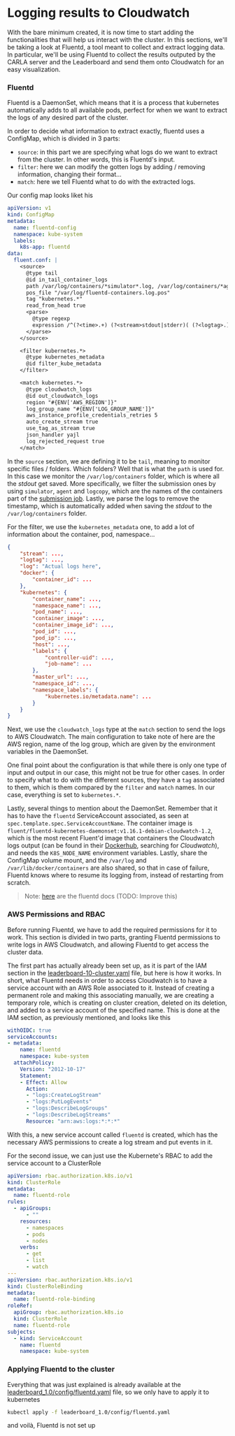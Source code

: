 # Logging results to Cloudwatch

With the bare minimum created, it is now time to start adding the functionalities that will help us interact with the cluster. In this sections, we'll be taking a look at Fluentd, a tool meant to collect and extract logging data. In particular, we'll be using Fluentd to collect the results outputed by the CARLA server and the Leaderboard and send them onto Cloudwatch for an easy visualization.

### Fluentd

Fluentd is a DaemonSet, which means that it is a process that kubernetes automatically adds to all available pods, perfect for when we want to extract the logs of any desired part of the cluster. 

In order to decide what information to extract exactly, fluentd uses a ConfigMap, which is divided in 3 parts:
- `source`: in this part we are specifying what logs do we want to extract from the cluster. In other words, this is Fluentd's input.
- `filter`: here we can modify the gotten logs by adding / removing information, changing their format...
- `match`: here we tell Fluentd what to do with the extracted logs.

Our config map looks liket his

```yaml
apiVersion: v1
kind: ConfigMap
metadata:
  name: fluentd-config
  namespace: kube-system
  labels:
    k8s-app: fluentd
data:
  fluent.conf: |
    <source>
      @type tail
      @id in_tail_container_logs
      path /var/log/containers/*simulator*.log, /var/log/containers/*agent*.log, /var/log/containers/*logcopy*.log
      pos_file "/var/log/fluentd-containers.log.pos"
      tag "kubernetes.*"
      read_from_head true
      <parse>
        @type regexp
        expression /^(?<time>.+) (?<stream>stdout|stderr)( (?<logtag>.))? (?<log>.*)$/
      </parse>
    </source>

    <filter kubernetes.*>
      @type kubernetes_metadata
      @id filter_kube_metadata
    </filter>

    <match kubernetes.*>
      @type cloudwatch_logs
      @id out_cloudwatch_logs
      region "#{ENV['AWS_REGION']}"
      log_group_name "#{ENV['LOG_GROUP_NAME']}"
      aws_instance_profile_credentials_retries 5
      auto_create_stream true
      use_tag_as_stream true
      json_handler yajl
      log_rejected_request true
    </match>
```

In the `source` section, we are defining it to be `tail`, meaning to monitor specific files / folders. Which folders? Well that is what the `path` is used for. In this case we monitor the `/var/log/containers` folder, which is where all the *stdout* get saved. More specifically, we filter the submission ones by using `simulator`, `agent` and `logcopy`, which are the names of the containers part of the [submission job](leaderboard_1.0/experiments/exp3.yaml). Lastly, we parse the logs to remove the timestamp, which is automatically added when saving the *stdout* to the `/var/log/containers` folder.

For the filter, we use the `kubernetes_metadata` one, to add a lot of information about the container, pod, namespace...
```json
{
    "stream": ...,
    "logtag": ...,
    "log": "Actual logs here",
    "docker": {
        "container_id": ...
    },
    "kubernetes": {
        "container_name": ...,
        "namespace_name": ...,
        "pod_name": ...,
        "container_image": ...,
        "container_image_id": ...,
        "pod_id": ...,
        "pod_ip": ...,
        "host": ...,
        "labels": {
            "controller-uid": ...,
            "job-name": ...
        },
        "master_url": ...,
        "namespace_id": ...,
        "namespace_labels": {
            "kubernetes.io/metadata.name": ...
        }
    }
}
```

Next, we use the `cloudwatch_logs` type at the `match` section to send the logs to AWS Cloudwatch. The main configuration to take note of here are the AWS region, name of the log group, which are given by the environment variables in the DaemonSet.

One final point about the configuration is that while there is only one type of input and output in our case, this might not be true for other cases. In order to specify what to do with the different sources, they have a `tag` associated to them, which is them compared by the `filter` and `match` names. In our case, everything is set to `kubernetes.*`.

Lastly, several things to mention about the DaemonSet. Remember that it has to have the `fluentd` ServiceAccount associated, as seen at `spec.template.spec.ServiceAccountName`. The container image is `fluent/fluentd-kubernetes-daemonset:v1.16.1-debian-cloudwatch-1.2`, which is the most recent Fluent'd image that containers the Cloudwatch logs output (can be found in their [Dockerhub](https://hub.docker.com/r/fluent/fluentd-kubernetes-daemonset/), searching for *Cloudwatch*), and needs the `K8S_NODE_NAME` environment variables. Lastly, share the ConfigMap volume mount, and the `/var/log` and `/var/lib/docker/containers` are also shared, so that in case of failure, Fluentd knows where to resume its logging from, instead of restarting from scratch.

> Note: [here](https://docs.fluentd.org/input) are the fluentd docs (TODO: Improve this)


### AWS Permissions and RBAC

Before running Fluentd, we have to add the required permissions for it to work. This section is divided in two parts, granting Fluentd permissions to write logs in AWS Cloudwatch, and allowing Fluentd to get access the cluster data.

The first part has actually already been set up, as it is part of the IAM section in the [leaderboard-10-cluster.yaml](leaderboard_1.0/config/leaderboard-10-cluster.yaml) file, but here is how it works. In short, what Fluentd needs in order to access Cloudwatch is to have a service account with an AWS Role associated to it. Instead of creating a permanent role and making this associating manually, we are creating a temporary role, which is creating on cluster creation, deleted on its deletion, and added to a service account of the specified name. This is done at the IAM section, as previously mentioned, and looks like this

```yaml
withOIDC: true
serviceAccounts:
- metadata:
    name: fluentd
    namespace: kube-system
  attachPolicy:
    Version: "2012-10-17"
    Statement:
    - Effect: Allow
      Action:
      - "logs:CreateLogStream"
      - "logs:PutLogEvents"
      - "logs:DescribeLogGroups"
      - "logs:DescribeLogStreams"
      Resource: "arn:aws:logs:*:*:*"
```

With this, a new service account called `fluentd` is created, which has the necessary AWS permissions to create a log stream and put events in it.

For the second issue, we can just use the Kubernete's RBAC to add the service account to a ClusterRole

```yaml
apiVersion: rbac.authorization.k8s.io/v1
kind: ClusterRole
metadata:
  name: fluentd-role
rules:
  - apiGroups:
      - ""
    resources:
      - namespaces
      - pods
      - nodes
    verbs:
      - get
      - list
      - watch
---
apiVersion: rbac.authorization.k8s.io/v1
kind: ClusterRoleBinding
metadata:
  name: fluentd-role-binding
roleRef:
  apiGroup: rbac.authorization.k8s.io
  kind: ClusterRole
  name: fluentd-role
subjects:
  - kind: ServiceAccount
    name: fluentd
    namespace: kube-system
```

### Applying Fluentd to the cluster

Everything that was just explained is already available at the [leaderboard_1.0/config/fluentd.yaml](leaderboard_1.0/config/fluentd.yaml) file, so we only have to apply it to kubernetes

```bash
kubectl apply -f leaderboard_1.0/config/fluentd.yaml
```

and voilà, Fluentd is not set up
